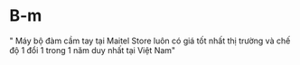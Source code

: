 # B-m
" Máy bộ đàm cầm tay tại Maitel Store luôn có giá tốt nhất thị trường và chế độ 1 đổi 1 trong 1 năm duy nhất tại Việt Nam"
